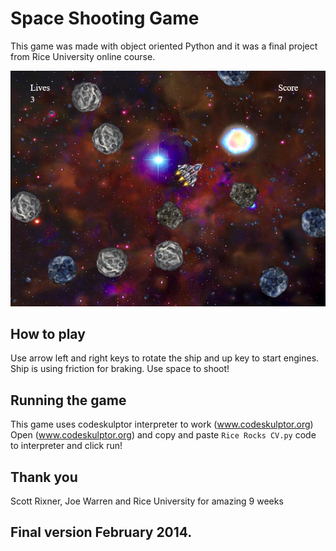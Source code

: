 # Space Shooting Game
This game was made with object oriented Python and it was a final project from Rice University online course.

![Space Shooting screenshot](spaceShooting.png)

## How to play
Use arrow left and right keys to rotate the ship and up key to start engines. Ship is using friction for braking. Use space to shoot!
## Running the game
This game uses codeskulptor interpreter to work (www.codeskulptor.org)
Open (www.codeskulptor.org) and copy and paste `Rice Rocks CV.py` code to interpreter and click run!
## Thank you
Scott Rixner, Joe Warren and Rice University for amazing 9 weeks

## Final version February 2014.
